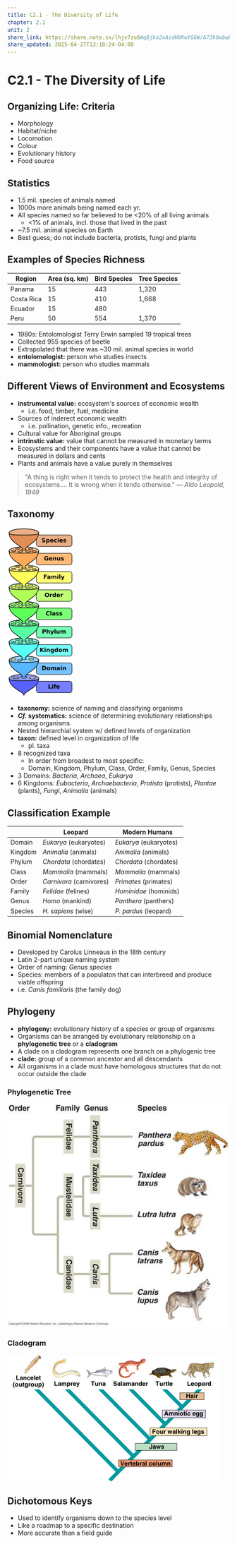 ```yaml
---
title: C2.1 - The Diversity of Life
chapter: 2.1
unit: 2
share_link: https://share.note.sx/lhjv7zu8#qBjko2xAidH0RwYG6W/A73h0wbwB+ABP/6Ea9s+gROw
share_updated: 2025-04-27T13:18:24-04:00
---
```


# C2.1 - The Diversity of Life

## Organizing Life: Criteria

- Morphology
- Habitat/niche
- Locomotion
- Colour
- Evolutionary history
- Food source

## Statistics

- 1.5 mil. species of animals named
- 1000s more animals being named each yr.
- All species named so far believed to be <20% of all living animals
  - <1% of animals, incl. those that lived in the past
- ~7.5 mil. animal species on Earth
- Best guess; do not include bacteria, protists, fungi and plants

## Examples of Species Richness

|Region|Area (sq. km)|Bird Species|Tree Species|
|-|-|-|-|
|Panama|15|443|1,320|
|Costa Rica|15|410|1,668|
|Ecuador|15|480||
|Peru|50|554|1,370|

- 1980s: Entolomologist Terry Erwin sampled 19 tropical trees
- Collected 955 species of beetle
- Extrapolated that there was ~30 mil. animal species in world
- **entolomologist:** person who studies insects
- **mammologist:** person who studies mammals

## Different Views of Environment and Ecosystems

- **instrumental value:** ecosystem's sources of economic wealth
  - i.e. food, timber, fuel, medicine
- Sources of inderect economic wealth
  - i.e. pollination, genetic info., recreation
- Cultural value for Aboriginal groups
- **intrinstic value:** value that cannot be measured in monetary terms
- Ecosystems and their components have a value that cannot be measured in dollars and cents
- Plants and animals have a value purely in themselves

> "A thing is right when it tends to protect the health and integrity of ecosystems…. It is wrong when it tends otherwise." &mdash; *Aldo Leopold, 1949*

## Taxonomy

![Taxa](img/c2.1/c2.1-taxa.png)

- **taxonomy:** science of naming and classifying organisms
- ***Cf.* systematics:** science of determining evolutionary relationships among organisms
- Nested hierarchial system w/ defined levels of organization
- **taxon:** defined level in organization of life
  - pl. taxa
- 8 recognized taxa
  - In order from broadest to most specific:
  - Domain, Kingdom, Phylum, Class, Order, Family, Genus, Species
- 3 Domains: *Bacteria*, *Archaea*, *Eukarya*
- 6 Kingdoms: *Eubacteria*, *Archaebacteria*, *Protista* (protists), *Plantae* (plants), *Fungi*, *Animalia* (animals)

## Classification Example

| |Leopard|Modern Humans|
|-|-|-|
|Domain|*Eukarya* (eukaryotes)|*Eukarya* (eukaryotes)|
|Kingdom|*Animalia* (animals)|*Animalia* (animals)|
|Phylum|*Chordata* (chordates)|*Chordata* (chordates)|
|Class|*Mammalia* (mammals)|*Mammalia* (mammals)|
|Order|*Carnivora* (carnivores)|*Primates* (primates)|
|Family|*Felidae* (felines)|*Hominidae* (hominids)|
|Genus|*Homo* (mankind)|*Panthera* (panthers)|
|Species|*H. sapiens* (wise)|*P. pardus* (leopard)|

## Binomial Nomenclature

- Developed by Carolus Linneaus in the 18th century
- Latin 2-part unique naming system
- Order of naming: *Genus species*
- Species: members of a populaton that can interbreed and produce viable offspring
- i.e. *Canis familiaris* (the family dog)

## Phylogeny

- **phylogeny:** evolutionary history of a species or group of organisms
- Organisms can be arranged by evolutionary relationship on a **phylogenetic tree** or a **cladogram**
- A clade on a cladogram represents one branch on a phylogenic tree
- **clade:** group of a common ancestor and all descendants
- All organisms in a clade must have homologous structures that do not occur outside the clade

### Phylogenetic Tree

![Phylogenetic tree](img/c2.1/c2.1-phylogenetic-tree.jpg)

### Cladogram

![Cladogram](img/c2.1/c2.1-cladogram.png)

## Dichotomous Keys

- Used to identify organisms down to the species level
- Like a roadmap to a specific destination
- More accurate than a field guide